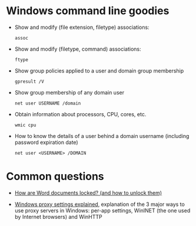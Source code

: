 # Windows command line goodies
- Show and modify (file extension, filetype) associations: 
  ```
  assoc
  ```
- Show and modify (filetype, command) associations:
  ```
  ftype
  ```
- Show group policies applied to a user and domain group membership
  ```
  gpresult /V
  ```
- Show group membership of any domain user
  ```
  net user USERNAME /domain
  ```
- Obtain information about processors, CPU, cores, etc.
  ```
  wmic cpu
  ```
- How to know the details of a user behind a domain username (including password expiration date)
  ```
  net user <USERNAME> /DOMAIN
  ```
# Common questions

- [How are Word documents locked? (and how to unlock them)](https://support.microsoft.com/en-us/help/313472/the-document-is-locked-for-editing-by-another-user-error-message-when)

- [Windows proxy settings explained](https://securelink.net/en-be/insights/windows-proxy-settings-explained/), explanation of the 3 major ways to use proxy servers in Windows: per-app settings, WinINET (the one used by Internet browsers) and WinHTTP
